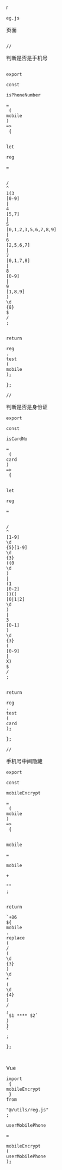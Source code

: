 r

```
eg.js
```

页面

```
￼
//
```

判断是否是手机号

```
￼
export
 
const
 
isPhoneNumber
 
=
 (
mobile
) 
=>
 {
```

```
  
let
 
reg
 
=
```

```
    
/
^
1(3
[0-9]
|
4
[5,7]
|
5
[0,1,2,3,5,6,7,8,9]
|
6
[2,5,6,7]
|
7
[0,1,7,8]
|
8
[0-9]
|
9
[1,8,9]
)
\d
{8}
$
/
;
```

```
  
return
 
reg
.
test
(
mobile
);
```

```
};
```

```
//
```

判断是否是身份证

```
export
 
const
 
isCardNo
 
=
 (
card
) 
=>
 {
```

```
  
let
 
reg
 
=
```

```
    
/
^
[1-9]
\d
{5}[1-9]
\d
{3}
((0
\d
)
|
(1
[0-2]
))((
[0|1|2]
\d
)
|
3
[0-1]
)
\d
{3}
(
[0-9]
|
X)
$
/
;
```

```
  
return
 
reg
.
test
(
card
);
```

```
};
```

```
//
```

手机号中间隐藏

```
export
 
const
 
mobileEncrypt
 
=
 (
mobile
) 
=>
 {
```

```
  
mobile
 
=
 
mobile
 
+
 
""
;
```

```
  
return
 
`+86
${
mobile
.
replace
(
/
(
\d
{3}
)
\d
*
(
\d
{4}
)
/
, 
`$1 **** $2`
)
}
`
;
```

```
};



```

Vue

```
import
 { 
mobileEncrypt
 } 
from
 
"@/utils/reg.js"
;
```

```
userMobilePhone
 
=
 
mobileEncrypt
(
userMobilePhone
);


```